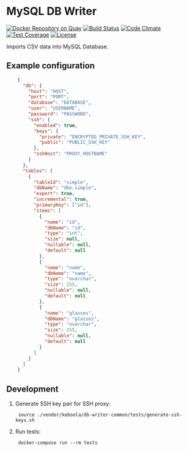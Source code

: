 # MySQL DB Writer

[![Docker Repository on Quay](https://quay.io/repository/keboola/db-writer-mysql/status "Docker Repository on Quay")](https://quay.io/repository/keboola/db-writer-mysql)
[![Build Status](https://travis-ci.org/keboola/db-writer-mysql.svg?branch=master)](https://travis-ci.org/keboola/db-writer-mysql)
[![Code Climate](https://codeclimate.com/github/keboola/db-writer-mysql/badges/gpa.svg)](https://codeclimate.com/github/keboola/db-writer-mysql)
[![Test Coverage](https://codeclimate.com/github/keboola/db-writer-mysql/badges/coverage.svg)](https://codeclimate.com/github/keboola/db-writer-mysql/coverage)
[![License](https://img.shields.io/badge/license-MIT-blue.svg)](https://github.com/keboola/db-writer-mysql/blob/master/LICENSE.md)

Imports CSV data into MySQL Database.

## Example configuration

```json
    {
      "db": {        
        "host": "HOST",
        "port": "PORT",
        "database": "DATABASE",
        "user": "USERNAME",
        "password": "PASSWORD",
        "ssh": {
          "enabled": true,
          "keys": {
            "private": "ENCRYPTED_PRIVATE_SSH_KEY",
            "public": "PUBLIC_SSH_KEY"
          },
          "sshHost": "PROXY_HOSTNAME"
        }
      },
      "tables": [
        {
          "tableId": "simple",
          "dbName": "dbo.simple",
          "export": true, 
          "incremental": true,
          "primaryKey": ["id"],
          "items": [
            {
              "name": "id",
              "dbName": "id",
              "type": "int",
              "size": null,
              "nullable": null,
              "default": null
            },
            {
              "name": "name",
              "dbName": "name",
              "type": "nvarchar",
              "size": 255,
              "nullable": null,
              "default": null
            },
            {
              "name": "glasses",
              "dbName": "glasses",
              "type": "nvarchar",
              "size": 255,
              "nullable": null,
              "default": null
            }
          ]                                
        }
      ]
    }
```

## Development

1. Generate SSH key pair for SSH proxy:

        source ./vendor/keboola/db-writer-common/tests/generate-ssh-keys.sh
    
2. Run tests:

        docker-compose run --rm tests
